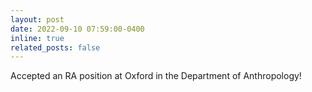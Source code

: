 ```yaml
---
layout: post
date: 2022-09-10 07:59:00-0400
inline: true
related_posts: false
---
```


Accepted an RA position at Oxford in the Department of Anthropology!
